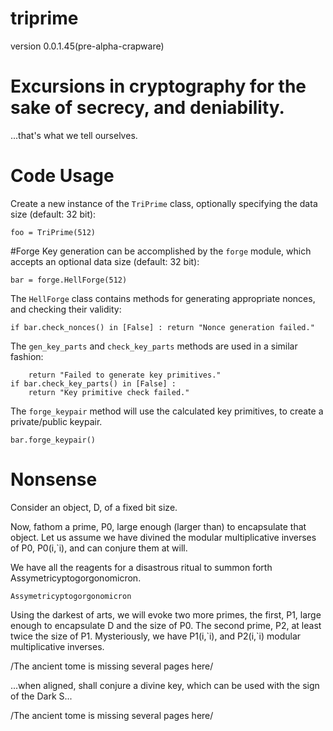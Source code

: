 # triprime 
version 0.0.1.45(pre-alpha-crapware)

# Excursions in cryptography for the sake of secrecy, and deniability.
...that's what we tell ourselves.

# Code Usage
Create a new instance of the `TriPrime` class, optionally specifying the data size (default: 32 bit):

```foo = TriPrime()
foo = TriPrime(512)
```

#Forge
Key generation can be accomplished by the `forge` module, which accepts an optional data size (default: 32 bit):

```bar = forge.HellForge()
bar = forge.HellForge(512)
```

The `HellForge` class contains methods for generating appropriate nonces, and checking their validity:

```bar.gen_nonces()
if bar.check_nonces() in [False] : return "Nonce generation failed."
```

The `gen_key_parts` and `check_key_parts` methods are used in a similar fashion:

```if bar.gen_key_parts() in [1,2,3] : 
    return "Failed to generate key primitives."
if bar.check_key_parts() in [False] : 
    return "Key primitive check failed."
```

The `forge_keypair` method will use the calculated key primitives, to create a private/public keypair.

`bar.forge_keypair()`



# Nonsense

Consider an object, D, of a fixed bit size.

Now, fathom a prime, P0, large enough (larger than) to encapsulate that object.
Let us assume we have divined the modular multiplicative inverses of P0, P0(i,\`i), and can conjure them at will.

We have all the reagents for a disastrous ritual to summon forth Assymetricyptogorgonomicron.

`Assymetricyptogorgonomicron`

Using the darkest of arts, we will evoke two more primes, the first, P1, large enough to encapsulate D and the size of P0. The second prime, P2, at least twice the size of P1. Mysteriously, we have P1(i,\`i), and P2(i,\`i) modular multiplicative inverses.

/The ancient tome is missing several pages here/

...when aligned, shall conjure a divine key, which can be used with the sign of the Dark S...

/The ancient tome is missing several pages here/
